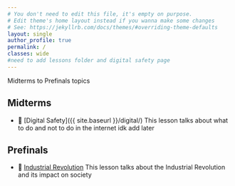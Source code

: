 ```yaml
---
# You don't need to edit this file, it's empty on purpose.
# Edit theme's home layout instead if you wanna make some changes
# See: https://jekyllrb.com/docs/themes/#overriding-theme-defaults
layout: single
author_profile: true
permalink: /
classes: wide
#need to add lessons folder and digital safety page
---
```


Midterms to Prefinals topics
## Midterms
- :blue_book: [Digital Safety]({{ site.baseurl }}/digital/)
  This lesson talks about what to do and not to do in the internet idk add later

## Prefinals
- :orange_book: [Industrial Revolution](/Indus-revo/)
  This lesson talks about the Industrial Revolution and its impact on society
